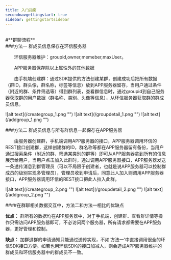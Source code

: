 ```yaml
---
title: 入门指南
secondnavgettingstart: true
sidebar: gettingstartsidebar
---
```


<br/>
#**群聊流程**
<br/>
###方法一 群成员信息保存在环信服务器

<p>&nbsp;&nbsp;&nbsp;&nbsp;&nbsp;&nbsp;&nbsp;环信服务器维护：groupid,owner,memeber,maxUser。</p>
<p>&nbsp;&nbsp;&nbsp;&nbsp;&nbsp;&nbsp;&nbsp;APP服务器保存除以上属性外的其他数据</p>
	
<p>&nbsp;&nbsp;&nbsp;&nbsp;&nbsp;&nbsp;&nbsp;由手机端创建群：通过SDK提供的方法创建某群，创建成功后把所有数据（群ID，群头像，群名称，标签等信息）放到APP服务器留存，当用户通过条件（附近的群、条件筛选等）得到群列表，查看群信息时，通过groupid到自己服务器获取群的用户数据（群名称、类别、头像等信息），从环信服务器获取群的群成员信息。</p>
![alt text](/creategroup_1.png "")
![alt text](/groupdetail_1.png "")
![alt text](/addgroup_1.png "")

###方法二 群成员信息与所有群信息一起保存在APP服务器

<p>&nbsp;&nbsp;&nbsp;&nbsp;&nbsp;&nbsp;&nbsp;由服务器创建群，手机端调用APP服务器的接口，APP服务器调用环信的REST接口创建群，这样创建群的ID，群名称等都在APP服务器留有备份，当用户通过搜索条件（附近的群、筛选某类别的群等）即可从APP服务器拿到所有的信息展示给用户，当用户点击加入此群时，通过调用APP服务器接口，APP服务器发送一条透传消息到群管理员（可以不局限于创建者，也就是说APP服务器可以控制群成员的级别实现多管理员），管理员收到申请后，同意此人加入则调用APP服务器接口，APP服务器调用环信的REST接口把此人拉入此群。</p>
![alt text](/creategroup_2.png "")
![alt text](/groupdetail_2.png "")
![alt text](/addgroup_2.png "")

####在群聊相关数据交互中，方法二和方法一相比的优缺点

**优点：**
群所有的数据均在APP服务器中，对于手机端，创建群、查看群详情等操作只需访问APP服务器即可，不必访问两个服务器，所有请求都需要在APP服务器，更好管理和控制。

**缺点：**
加群退群的申请通知只能通过透传实现，不如‘方法一’中直接调用很全的环信SDK接口方便。如若也用环信SDK的接口加减人，则会造成APP服务器维护的群成员和环信服务器中的群成员不一致。